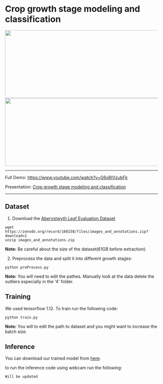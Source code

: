 # Crop growth stage modeling and classification


<p align="center">
 <img src="https://github.com/yan99033/CNN-SVO/blob/master/gif/kitti_preview.gif" width="723" height="224">
 <img src="https://github.com/yan99033/CNN-SVO/blob/master/gif/robotcar_preview.gif" width="723" height="224">
</p>

_______________

Full Demo: https://www.youtube.com/watch?v=G6xBIVzubFk

Presentation: [Crop growth stage modeling and classification](https://drive.google.com/open?id=1P9jtOcwQjw0ygOf0gAYlQiGhG2rSv2cO)

__________________
## Dataset
1. Download the [Aberystwyth Leaf Evaluation Dataset](https://zenodo.org/record/168158#.XKJz2kCYU_U) 
```
wget https://zenodo.org/record/168158/files/images_and_annotations.zip?download=1
unzip images_and_annotations.zip
```
**Note:** Be careful about the size of the dataset(61GB before extraction).

2. Preprocess the data and split it into different growth stages:
```
python preProcess.py
```
**Note:** You will need to edit the pathes. 
Manually look at the data delete the outliers especially in the '4' folder.

## Training 
We used tensorflow 1.12. To train run the following code:
```
python train.py
```
**Note:** You will to edit the path to dataset and you might want to increase the batch size.

## Inference
You can download our trained model from [here](https://drive.google.com/open?id=1p2uP6Fic2GLnswXfaMa9xJZZKYb_eiHX):

to run the inference code using webcam run the following:
```
Will be updated
```
